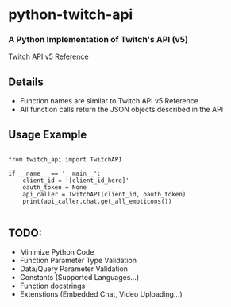 # python-twitch-api
### A Python Implementation of Twitch's API (v5)
[Twitch API v5 Reference](https://dev.twitch.tv/docs/)

## Details

- Function names are similar to Twitch API v5 Reference
- All function calls return the JSON objects described in the API

## Usage Example

```

from twitch_api import TwitchAPI

if __name__ == '__main__':
    client_id = '[client_id_here]'
    oauth_token = None
    api_caller = TwitchAPI(client_id, oauth_token)
    print(api_caller.chat.get_all_emoticons())
    
```
## TODO:
- Minimize Python Code
- Function Parameter Type Validation
- Data/Query Parameter Validation
- Constants (Supported Languages...)
- Function docstrings
- Extenstions (Embedded Chat, Video Uploading...)
